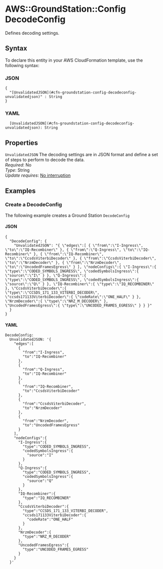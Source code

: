 # AWS::GroundStation::Config DecodeConfig<a name="aws-properties-groundstation-config-decodeconfig"></a>

Defines decoding settings\.

## Syntax<a name="aws-properties-groundstation-config-decodeconfig-syntax"></a>

To declare this entity in your AWS CloudFormation template, use the following syntax:

### JSON<a name="aws-properties-groundstation-config-decodeconfig-syntax.json"></a>

```
{
  "[UnvalidatedJSON](#cfn-groundstation-config-decodeconfig-unvalidatedjson)" : String
}
```

### YAML<a name="aws-properties-groundstation-config-decodeconfig-syntax.yaml"></a>

```
  [UnvalidatedJSON](#cfn-groundstation-config-decodeconfig-unvalidatedjson): String
```

## Properties<a name="aws-properties-groundstation-config-decodeconfig-properties"></a>

`UnvalidatedJSON` <a name="cfn-groundstation-config-decodeconfig-unvalidatedjson"></a>
The decoding settings are in JSON format and define a set of steps to perform to decode the data\.  
_Required_: No  
_Type_: String  
_Update requires_: [No interruption](https://docs.aws.amazon.com/AWSCloudFormation/latest/UserGuide/using-cfn-updating-stacks-update-behaviors.html#update-no-interrupt)

## Examples<a name="aws-properties-groundstation-config-decodeconfig--examples"></a>

### Create a DecodeConfig<a name="aws-properties-groundstation-config-decodeconfig--examples--Create_a_DecodeConfig"></a>

The following example creates a Ground Station `DecodeConfig`

#### JSON<a name="aws-properties-groundstation-config-decodeconfig--examples--Create_a_DecodeConfig--json"></a>

```
{
  "DecodeConfig": {
    "UnvalidatedJSON": "{ \"edges\":[ { \"from\":\"I-Ingress\", \"to\":\"IQ-Recombiner\" }, { \"from\":\"Q-Ingress\", \"to\":\"IQ-Recombiner\" }, { \"from\":\"IQ-Recombiner\", \"to\":\"CcsdsViterbiDecoder\" }, { \"from\":\"CcsdsViterbiDecoder\", \"to\":\"NrzmDecoder\" }, { \"from\":\"NrzmDecoder\", \"to\":\"UncodedFramesEgress\" } ], \"nodeConfigs\":{ \"I-Ingress\":{ \"type\":\"CODED_SYMBOLS_INGRESS\", \"codedSymbolsIngress\":{ \"source\":\"I\" } }, \"Q-Ingress\":{ \"type\":\"CODED_SYMBOLS_INGRESS\", \"codedSymbolsIngress\":{ \"source\":\"Q\" } }, \"IQ-Recombiner\":{ \"type\":\"IQ_RECOMBINER\" }, \"CcsdsViterbiDecoder\":{ \"type\":\"CCSDS_171_133_VITERBI_DECODER\", \"ccsds171133ViterbiDecoder\":{ \"codeRate\":\"ONE_HALF\" } }, \"NrzmDecoder\":{ \"type\":\"NRZ_M_DECODER\" }, \"UncodedFramesEgress\":{ \"type\":\"UNCODED_FRAMES_EGRESS\" } } }"
  }
}
```

#### YAML<a name="aws-properties-groundstation-config-decodeconfig--examples--Create_a_DecodeConfig--yaml"></a>

```
DecodeConfig:
  UnvalidatedJSON: '{
    "edges":[
      {
        "from":"I-Ingress",
        "to":"IQ-Recombiner"
      },
      {
        "from":"Q-Ingress",
        "to":"IQ-Recombiner"
      },
      {
        "from":"IQ-Recombiner",
        "to":"CcsdsViterbiDecoder"
      },
      {
        "from":"CcsdsViterbiDecoder",
        "to":"NrzmDecoder"
      },
      {
        "from":"NrzmDecoder",
        "to":"UncodedFramesEgress"
      }
    ],
    "nodeConfigs":{
      "I-Ingress":{
        "type":"CODED_SYMBOLS_INGRESS",
        "codedSymbolsIngress":{
          "source":"I"
        }
      },
      "Q-Ingress":{
        "type":"CODED_SYMBOLS_INGRESS",
        "codedSymbolsIngress":{
          "source":"Q"
        }
      },
      "IQ-Recombiner":{
        "type":"IQ_RECOMBINER"
      },
      "CcsdsViterbiDecoder":{
        "type":"CCSDS_171_133_VITERBI_DECODER",
        "ccsds171133ViterbiDecoder":{
          "codeRate":"ONE_HALF"
        }
      },
      "NrzmDecoder":{
        "type":"NRZ_M_DECODER"
      },
      "UncodedFramesEgress":{
        "type":"UNCODED_FRAMES_EGRESS"
      }
    }
  }'
```
